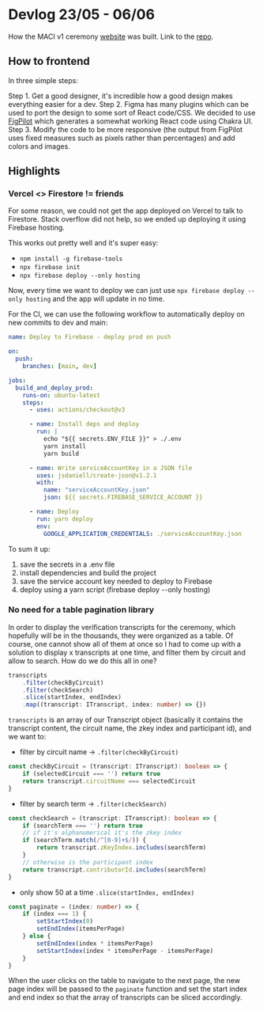 # Devlog 23/05 - 06/06

How the MACI v1 ceremony [website](https://mpc-tool-ctrlc03.web.app/) was built. Link to the [repo](https://github.com/privacy-scaling-explorations/maci-phase2-setup).

## How to frontend

In three simple steps:

Step 1. Get a good designer, it's incredible how a good design makes everything easier for a dev. 
Step 2. Figma has many plugins which can be used to port the design to some sort of React code/CSS. We decided to use [FigPilot](https://figma.chakra-ui.com/) which generates a somewhat working React code using Chakra UI. 
Step 3. Modify the code to be more responsive (the output from FigPilot uses fixed measures such as pixels rather than percentages) and add colors and images.

## Highlights

### Vercel <> Firestore != friends

For some reason, we could not get the app deployed on Vercel to talk to Firestore. Stack overflow did not help, so we ended up deploying it using Firebase hosting. 

This works out pretty well and it's super easy:

* `npm install -g firebase-tools`
* `npx firebase init`
* `npx firebase deploy --only hosting`

Now, every time we want to deploy we can just use `npx firebase deploy --only hosting` and the app will update in no time. 

For the CI, we can use the following workflow to automatically deploy on new commits to dev and main:

```yml
name: Deploy to Firebase - deploy prod on push

on:
  push:
    branches: [main, dev]

jobs:
  build_and_deploy_prod:
    runs-on: ubuntu-latest
    steps:
      - uses: actions/checkout@v3

      - name: Install deps and deploy
        run: |
          echo "${{ secrets.ENV_FILE }}" > ./.env
          yarn install
          yarn build

      - name: Write serviceAccountKey in a JSON file
        uses: jsdaniell/create-json@v1.2.1
        with:
          name: "serviceAccountKey.json"
          json: ${{ secrets.FIREBASE_SERVICE_ACCOUNT }}

      - name: Deploy
        run: yarn deploy
        env:
          GOOGLE_APPLICATION_CREDENTIALS: ./serviceAccountKey.json
```

To sum it up:

1.  save the secrets in a .env file
2. install dependencies and build the project
3. save the service account key needed to deploy to Firebase
4. deploy using a yarn script (firebase deploy --only hosting)


### No need for a table pagination library

In order to display the verification transcripts for the ceremony, which hopefully will be in the thousands, they were organized as a table. Of course, one cannot show all of them at once so I had to come up with a solution to display x transcripts at one time, and filter them by circuit and allow to search. How do we do this all in one?

```ts
transcripts
    .filter(checkByCircuit)
    .filter(checkSearch)
    .slice(startIndex, endIndex)
    .map((transcript: ITranscript, index: number) => {})
```

`transcripts` is an array of our Transcript object (basically it contains the transcript content, the circuit name, the zkey index and participant id), and we want to:

* filter by circuit name -> `.filter(checkByCircuit)`

```ts
const checkByCircuit = (transcript: ITranscript): boolean => {
    if (selectedCircuit === '') return true
    return transcript.circuitName === selectedCircuit
}
```

* filter by search term -> `.filter(checkSearch)`

```ts
const checkSearch = (transcript: ITranscript): boolean => {
    if (searchTerm === '') return true
    // if it's alphanumerical it's the zkey index
    if (searchTerm.match(/^[0-9]+$/)) {
        return transcript.zKeyIndex.includes(searchTerm)
    }
    // otherwise is the participant index
    return transcript.contributorId.includes(searchTerm)
}
```

* only show 50 at a time `.slice(startIndex, endIndex)`

```ts
const paginate = (index: number) => {
    if (index === 1) {
        setStartIndex(0)
        setEndIndex(itemsPerPage)
    } else {
        setEndIndex(index * itemsPerPage)
        setStartIndex(index * itemsPerPage - itemsPerPage)
    }
}
```

When the user clicks on the table to navigate to the next page, the new page index will be passed to the `paginate` function and set the start index and end index so that the array of transcripts can be sliced accordingly.